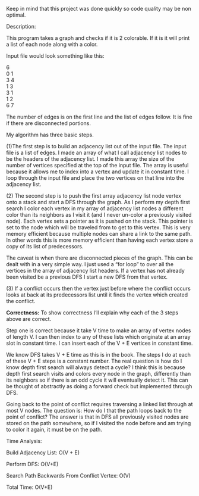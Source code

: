Keep in mind that this project was done quickly so code quality may be non optimal.

Description:

This program takes a graph and checks if it is 2 colorable. If it is it will print a list of each node along with a color.

Input file would look something like this:

6  
0 1  
3 4  
1 3  
3 1  
1 2  
6 7

The number of edges is on the first line and the list of edges follow.
It is fine if there are disconnected portions.


My algorithm has three basic steps.
 
(1)The first step is to build an adjacency list out of the input file. The input file is a list of edges. I made an array of what I call adjacency list nodes to be the headers of the adjacency list. I made this array the size of the number of vertices specified at the top of the input file. The array is useful because it allows me to index into a vertex and update it in constant time. I loop through the input file and place the two vertices on that line into the adjacency list. 

(2) The second step is to push the first array adjacency list node vertex onto a stack and start a DFS through the graph. As I perform my depth first search I color each vertex in my array of adjacency list nodes a different color than its neighbors as I visit it (and I never un-color a previously visited node). Each vertex sets a pointer as it is pushed on the stack. This pointer is set to the node which will be traveled from to get to this vertex. This is very memory efficient because multiple nodes can share a link to the same path. In other words this is more memory efficient than having each vertex store a copy of its list of predecessors.
 
The caveat is when there are disconnected pieces of the graph. This can be dealt with in a very simple way. I just used a “for loop” to over all the vertices in the array of adjacency list headers. If a vertex has not already been visited be a previous DFS I start a new DFS from that vertex. 

(3) If a conflict occurs then the vertex just before where the conflict occurs looks at back at its predecessors list until it finds the vertex which created the conflict.  
	
**Correctness:**
	To show correctness I’ll explain why each of the 3 steps above are correct. 
	
Step one is correct because it take V time to make an array of vertex nodes of length V. I can then index to any of these lists which originate at an array slot in constant time. I can insert each of the V + E vertices in constant time.

We know DFS takes V + E time as this is in the book. The steps I do at each of these V + E steps is a constant number. The real question is how do I know depth first search will always detect a cycle? I think this is because depth first search visits and colors every node in the graph, differently than its neighbors so if there is an odd cycle it will eventually detect it. This can be thought of abstractly as doing a forward check but implemented through DFS.

Going back to the point of conflict requires traversing a linked list through at most V nodes. The question is: How do I that the path loops back to the point of conflict? The answer is that in DFS all previously visited nodes are stored on the path somewhere, so if I visited the node before and am trying to color it again, it must be on the path. 

Time Analysis:

Build Adjacency List: O(V + E)

Perform DFS: O(V+E)

Search Path Backwards From Conflict Vertex: O(V)

Total Time: O(V+E)

